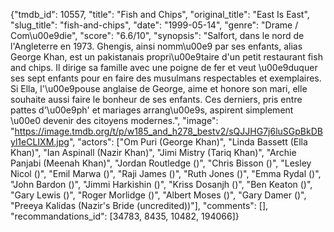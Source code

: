 {"tmdb_id": 10557, "title": "Fish and Chips", "original_title": "East Is East", "slug_title": "fish-and-chips", "date": "1999-05-14", "genre": "Drame / Com\u00e9die", "score": "6.6/10", "synopsis": "Salfort, dans le nord de l'Angleterre en 1973. Ghengis, ainsi nomm\u00e9 par ses enfants, alias George Khan, est un pakistanais propri\u00e9taire d'un petit restaurant fish and chips. Il dirige sa famille avec une poigne de fer et veut \u00e9duquer ses sept enfants pour en faire des musulmans respectables et exemplaires. Si Ella, l'\u00e9pouse anglaise de George, aime et honore son mari, elle souhaite aussi faire le bonheur de ses enfants. Ces derniers, pris entre pattes d'\u00e9ph' et mariages arrang\u00e9s, aspirent simplement \u00e0 devenir des citoyens modernes.", "image": "https://image.tmdb.org/t/p/w185_and_h278_bestv2/sQJJHG7j6luSGpBkDByl1eCLIXM.jpg", "actors": ["Om Puri (George Khan)", "Linda Bassett (Ella Khan)", "Ian Aspinall (Nazir Khan)", "Jimi Mistry (Tariq Khan)", "Archie Panjabi (Meenah Khan)", "Jordan Routledge ()", "Chris Bisson ()", "Lesley Nicol ()", "Emil Marwa ()", "Raji James ()", "Ruth Jones ()", "Emma Rydal ()", "John Bardon ()", "Jimmi Harkishin ()", "Kriss Dosanjh ()", "Ben Keaton ()", "Gary Lewis ()", "Roger Morlidge ()", "Albert Moses ()", "Gary Damer ()", "Preeya Kalidas (Nazir's Bride (uncredited))"], "comments": [], "recommandations_id": [34783, 8435, 10482, 194066]}